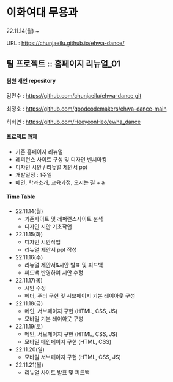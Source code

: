 # 이화여대 무용과
22.11.14(월) ~

URL : https://chunjaeilu.github.io/ehwa-dance/

## 팀 프로젝트 :: 홈페이지 리뉴얼_01

#### 팀원 개인 repository
김민수 : https://github.com/chunjaeilu/ehwa-dance.git

최정호 : https://github.com/goodcodemakers/ehwa-dance-main

허희연 : https://github.com/HeeyeonHeo/ewha_dance

#### 프로젝트 과제
- 기존 홈페이지 리뉴얼
- 레퍼런스 사이트 구성 및 디자인 벤치마킹
- 디자인 시안 / 리뉴얼 제안서 ppt
- 개발일정 : 1주일
- 메인, 학과소개, 교육과정, 오시는 길 + a

#### Time Table
- 22.11.14(월)
  - 기존사이트 및 레퍼런스사이트 분석
  - 디자인 시안 기초작업
- 22.11.15(화)
  - 디자인 시안작업
  - 리뉴얼 제안서 ppt 작성
- 22.11.16(수)
  - 리뉴얼 제안서&시안 발표 및 피드백
  - 피드백 반영하여 시안 수정
- 22.11.17(목)
  - 시안 수정
  - 헤더, 푸터 구현 및 서브페이지 기본 레이아웃 구성
- 22.11.18(금)
  - 메인, 서브페이지 구현 (HTML, CSS, JS)
  - 모바일 기본 레이아웃 구성
- 22.11.19(토)
  - 메인, 서브페이지 구현 (HTML, CSS, JS)
  - 모바일 메인페이지 구현 (HTML, CSS)
- 22.11.20(일)
  - 모바일 서브페이지 구현 (HTML, CSS, JS)
- 22.11.21(월)
  - 리뉴얼 사이트 발표 및 피드백
